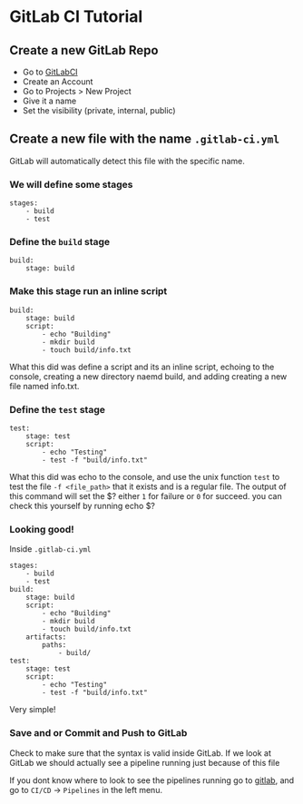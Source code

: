# GitLab CI Tutorial
## Create a new GitLab Repo
- Go to [GitLabCI](https://www.gitlab.com)
- Create an Account
- Go to Projects > New Project
- Give it a name
- Set the visibility (private, internal, public)

## Create a new file with the name `.gitlab-ci.yml`
GitLab will automatically detect this file with the specific name.

### We will define some stages
```
stages:
    - build
    - test
```

### Define the `build` stage
```
build:
    stage: build
```

### Make this stage run an inline script
```
build:
    stage: build
    script:
        - echo "Building"
        - mkdir build
        - touch build/info.txt
```
What this did was define a script and its an inline script, echoing to the console, creating a new directory naemd build, and adding creating a new file named info.txt.

### Define the `test` stage
```
test: 
    stage: test
    script:
        - echo "Testing"
        - test -f "build/info.txt"
```
What this did was echo to the console, and use the unix function `test` to test the file `-f <file_path>` that it exists and is a regular file. The output of this command will set the $? either `1` for failure or `0` for succeed. you can check this yourself by running echo $?

### Looking good!
Inside `.gitlab-ci.yml`
```
stages:
    - build
    - test
build:
    stage: build
    script:
        - echo "Building"
        - mkdir build
        - touch build/info.txt
    artifacts:
        paths:
            - build/
test: 
    stage: test
    script:
        - echo "Testing"
        - test -f "build/info.txt"
```
Very simple!

### Save and or Commit and Push to GitLab
Check to make sure that the syntax is valid inside GitLab. If we look at GitLab we should actually see a pipeline running just because of this file

If you dont know where to look to see the pipelines running go to [gitlab](www.gitlab.com), and go to  `CI/CD` -> `Pipelines` in the left menu.


